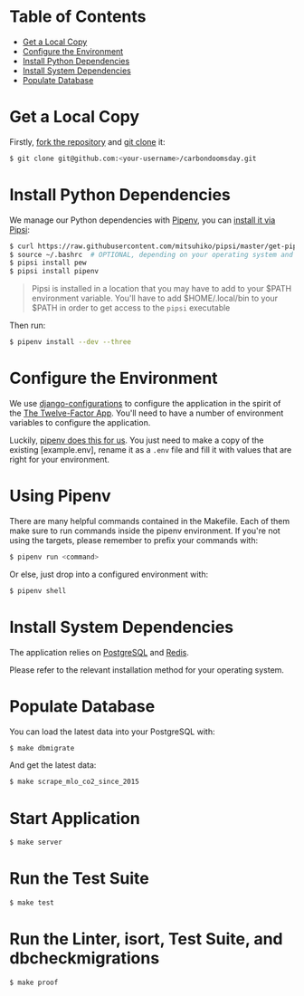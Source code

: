 # Table of Contents
  * [Get a Local Copy](#get-a-local-copy)
  * [Configure the Environment](#configure-the-environment)
  * [Install Python Dependencies](#install-python-dependencies)
  * [Install System Dependencies](#install-system-dependencies)
  * [Populate Database](#populate-database)

# Get a Local Copy

Firstly, [fork the repository] and [git clone] it:

[fork the repository]: https://help.github.com/articles/fork-a-repo/
[git clone]: https://git-scm.com/book/en/Getting-Started-Git-Basics

``` bash
$ git clone git@github.com:<your-username>/carbondoomsday.git
```

# Install Python Dependencies

We manage our Python dependencies with [Pipenv], you can [install it via Pipsi]:


[Pipenv]: http://pipenv.org/
[install it via Pipsi]: https://pipenv.readthedocs.io/en/latest/install/#fancy-installation-of-pipenv

``` bash
$ curl https://raw.githubusercontent.com/mitsuhiko/pipsi/master/get-pipsi.py | python3
$ source ~/.bashrc  # OPTIONAL, depending on your operating system and configuration
$ pipsi install pew
$ pipsi install pipenv
```

> Pipsi is installed in a location that you may have to add to your $PATH environment variable. You'll have to add $HOME/.local/bin to your $PATH in order to get access to the `pipsi` executable

Then run:

``` bash
$ pipenv install --dev --three
```

# Configure the Environment

We use [django-configurations] to configure the application in the spirit of
the [The Twelve-Factor App]. You'll need to have a number of environment
variables to configure the application.

[django-configurations]: https://github.com/jazzband/django-configurations
[The Twelve-Factor App]: https://12factor.net/config

Luckily, [pipenv does this for us]. You just need to make a copy of the
existing [example.env], rename it as a `.env` file  and fill it with values
that are right for your environment.

[pipenv does this for us]: https://docs.pipenv.org/advanced/#automatic-loading-of-env
[the example configuration to get started]: https://github.com/giving-a-fuck-about-climate-change/carbondoomsday/blob/master/example.env

# Using Pipenv

There are many helpful commands contained in the Makefile. Each of them
make sure to run commands inside the pipenv environment. If you're not
using the targets, please remember to prefix your commands with:

```bash
$ pipenv run <command>
```

Or else, just drop into a configured environment with:

```bash
$ pipenv shell
```

# Install System Dependencies

The application relies on [PostgreSQL] and [Redis].

Please refer to the relevant installation method for your operating system.

[PostgreSQL]: https://www.postgresql.org/
[Redis]: https://redis.io/

# Populate Database

You can load the latest data into your PostgreSQL with:

``` bash
$ make dbmigrate
```

And get the latest data:

``` bash
$ make scrape_mlo_co2_since_2015
```

# Start Application

```bash
$ make server
```

# Run the Test Suite

```bash
$ make test
```

# Run the Linter, isort, Test Suite, and dbcheckmigrations

```bash
$ make proof
```
